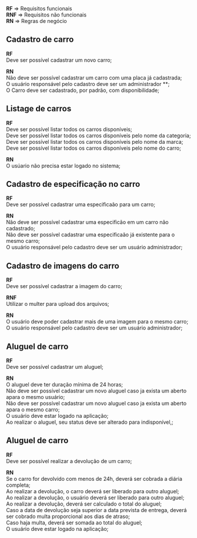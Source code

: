 **RF** => Requisitos funcionais<br>
**RNF** => Requisitos não funcionais<br>
**RN** => Regras de negócio<br>

## Cadastro de carro

**RF**<br>
Deve ser possível cadastrar um novo carro;<br>

**RN**<br>
Não deve ser possível cadastrar um carro com uma placa já cadastrada;<br>
O usuário responsável pelo cadastro deve ser um administrador **;<br>
O Carro deve ser cadastrado, por padrão, com disponibilidade;<br>

## Listage de carros

**RF**<br>
Deve ser possível listar todos os carros disponíveis;<br>
Deve ser possível listar todos os carros disponíveis pelo nome da categoria;<br>
Deve ser possível listar todos os carros disponíveis pelo nome da marca;<br>
Deve ser possível listar todos os carros disponíveis pelo nome do carro;<br>

**RN**<br>
O usúario não precisa estar logado no sistema;<br>

## Cadastro de especificação no carro

**RF**<br>
Deve ser possível cadastrar uma especificaão para um carro;<br>


**RN**<br>
Não deve ser possível cadastrar uma especificão em um carro não cadastrado;<br>
Não deve ser possível cadastrar uma especificaão já existente para o mesmo carro;<br>
O usuário responsável pelo cadastro deve ser um usuário administrador;<br>

## Cadastro de imagens do carro

**RF**<br>
Deve ser possível cadastrar a imagem do carro;<br>

**RNF**<br>
Utilizar o multer para upload dos arquivos;<br>

**RN**<br>
O usuário deve poder cadastrar mais de uma imagem para o mesmo carro;<br>
O usuário responsável pelo cadastro deve ser um usuário administrador;<br>

## Aluguel de carro

**RF**<br>
Deve ser possível cadastrar um aluguel;<br>

**RN**<br>
O aluguel deve ter duração mínima de 24 horas;<br>
Não deve ser possível cadastrar um novo aluguel caso ja exista um aberto apara o mesmo usuário;<br>
Não deve ser possível cadastrar um novo aluguel caso ja exista um aberto apara o mesmo carro;<br>
O usuário deve estar logado na aplicação;<br>
Ao realizar o aluguel, seu status deve ser alterado para indisponível,;<br>

## Aluguel de carro

**RF**<br>
Deve ser possível realizar a devolução de um carro;<br>

**RN**<br>
Se o carro for devolvido com menos de 24h, deverá ser cobrada a diária completa;<br>
Ao realizar a devolução, o carro deverá ser liberado para outro aluguel;<br>
Ao realizar a devolução, o usuário deverá ser liberado para outro aluguel;<br>
Ao realizar a devolução, deverá ser calculado o total do aluguel;<br>
Caso a data de devolução seja superior a data prevista de entrega, deverá ser cobrado multa proporcional aos dias de atraso;<br>
Caso haja multa, deverá ser somada ao total do aluguel;<br>
O usuário deve estar logado na aplicação;<br>